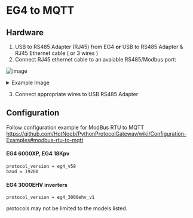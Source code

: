 # EG4 to MQTT

## Hardware
1. USB to RS485 Adapter (RJ45) from EG4 **or** USB to RS485 Adapter & RJ45 Ethernet cable ( or 3 wires ) 
2. Connect RJ45 ethernet cable to an avaiable RS485/Modbus port:

![image](https://github.com/HotNoob/PythonProtocolGateway/assets/2180145/c387d8af-5864-4795-9958-3161d23501f1)

<details>
  <summary>Example Image</summary>
  
![327825986-94315fea-abad-4c9c-942d-aa5ad4b47802](https://github.com/HotNoob/PythonProtocolGateway/assets/2180145/f8bee2f2-4f7c-4fd8-a437-2f03af1ba2b0)

</details>

3. Connect appropriate wires to USB RS485 Adapter

## Configuration
Follow configuration example for ModBus RTU to MQTT
https://github.com/HotNoob/PythonProtocolGateway/wiki/Configuration-Examples#modbus-rtu-to-mqtt

#### EG4 6000XP, EG4 18Kpv
```
protocol_version = eg4_v58
baud = 19200
```

#### EG4 3000EHV inverters
```
protocol_version = eg4_3000ehv_v1
```

protocols may not be limited to the models listed.

